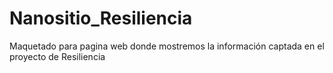 # Nanositio_Resiliencia
Maquetado para pagina web donde mostremos la información captada en el proyecto de Resiliencia
